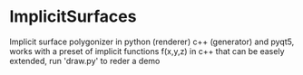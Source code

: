 # ImplicitSurfaces
Implicit surface polygonizer in python (renderer) c++ (generator) and pyqt5, works with a preset of implicit functions f(x,y,z) in c++ that can be easely extended, run 'draw.py' to reder a demo
